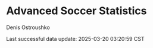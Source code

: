 # Advanced Soccer Statistics
Denis Ostroushko

<!-- gfm -->

Last successful data update: 2025-03-20 03:20:59 CST
